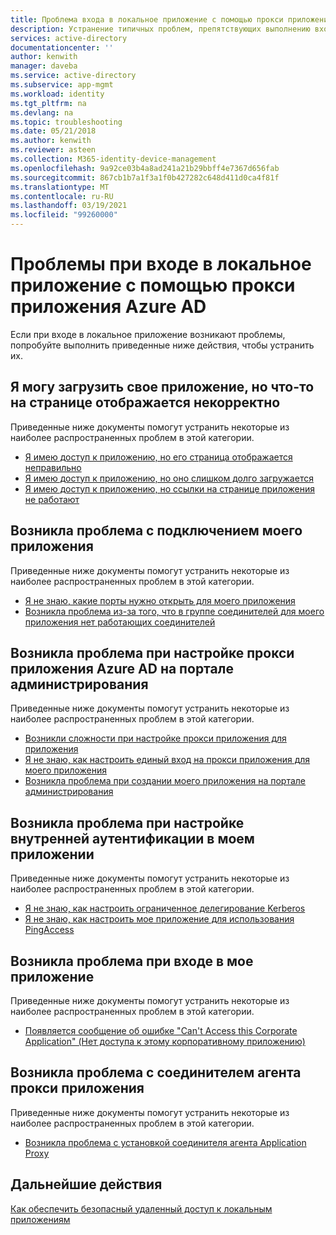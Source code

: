 ```yaml
---
title: Проблема входа в локальное приложение с помощью прокси приложения Azure AD | Документация Майкрософт
description: Устранение типичных проблем, препятствующих выполнению входа в локальное приложение, интегрированное с Azure AD, с использованием прокси приложения Azure AD.
services: active-directory
documentationcenter: ''
author: kenwith
manager: daveba
ms.service: active-directory
ms.subservice: app-mgmt
ms.workload: identity
ms.tgt_pltfrm: na
ms.devlang: na
ms.topic: troubleshooting
ms.date: 05/21/2018
ms.author: kenwith
ms.reviewer: asteen
ms.collection: M365-identity-device-management
ms.openlocfilehash: 9a92ce03b4a8ad241a21b29bbff4e7367d656fab
ms.sourcegitcommit: 867cb1b7a1f3a1f0b427282c648d411d0ca4f81f
ms.translationtype: MT
ms.contentlocale: ru-RU
ms.lasthandoff: 03/19/2021
ms.locfileid: "99260000"
---
```

# <a name="problems-signing-in-to-an-on-premises-application-using-the-azure-ad-application-proxy"></a>Проблемы при входе в локальное приложение с помощью прокси приложения Azure AD

Если при входе в локальное приложение возникают проблемы, попробуйте выполнить приведенные ниже действия, чтобы устранить их.

## <a name="i-can-load-my-application-but-something-on-the-page-looks-broken"></a>Я могу загрузить свое приложение, но что-то на странице отображается некорректно

Приведенные ниже документы помогут устранить некоторые из наиболее распространенных проблем в этой категории.

  * [Я имею доступ к приложению, но его страница отображается неправильно](application-proxy-page-appearance-broken-problem.md)
  * [Я имею доступ к приложению, но оно слишком долго загружается](application-proxy-page-load-speed-problem.md)
  * [Я имею доступ к приложению, но ссылки на странице приложения не работают](application-proxy-page-links-broken-problem.md)

## <a name="im-having-a-connectivity-problem-my-application"></a>Возникла проблема с подключением моего приложения
  Приведенные ниже документы помогут устранить некоторые из наиболее распространенных проблем в этой категории.
  * [Я не знаю, какие порты нужно открыть для моего приложения](application-proxy-add-on-premises-application.md)
  * [Возникла проблема из-за того, что в группе соединителей для моего приложения нет работающих соединителей](application-proxy-connectivity-no-working-connector.md)

## <a name="im-having-a-problem-configuring-the-azure-ad-application-proxy-in-the-admin-portal"></a>Возникла проблема при настройке прокси приложения Azure AD на портале администрирования
  Приведенные ниже документы помогут устранить некоторые из наиболее распространенных проблем в этой категории.
  * [Возникли сложности при настройке прокси приложения для приложения](application-proxy-config-how-to.md)
  * [Я не знаю, как настроить единый вход на прокси приложения для моего приложения](application-proxy-config-sso-how-to.md)
  * [Возникла проблема при создании моего приложения на портале администрирования](application-proxy-config-problem.md)

## <a name="im-having-a-problem-setting-up-back-end-authentication-to-my-application"></a>Возникла проблема при настройке внутренней аутентификации в моем приложении
  Приведенные ниже документы помогут устранить некоторые из наиболее распространенных проблем в этой категории.
  * [Я не знаю, как настроить ограниченное делегирование Kerberos](application-proxy-back-end-kerberos-constrained-delegation-how-to.md)
  * [Я не знаю, как настроить мое приложение для использования PingAccess](./application-proxy-ping-access-publishing-guide.md)

## <a name="im-having-a-problem-when-signing-in-to-my-application"></a>Возникла проблема при входе в мое приложение
  Приведенные ниже документы помогут устранить некоторые из наиболее распространенных проблем в этой категории.
  * [Появляется сообщение об ошибке "Can't Access this Corporate Application" (Нет доступа к этому корпоративному приложению)](application-proxy-sign-in-bad-gateway-timeout-error.md)

## <a name="im-having-a-problem-with-the-application-proxy-agent-connector"></a>Возникла проблема с соединителем агента прокси приложения
  Приведенные ниже документы помогут устранить некоторые из наиболее распространенных проблем в этой категории.
  * [Возникла проблема с установкой соединителя агента Application Proxy](application-proxy-connector-installation-problem.md)

## <a name="next-steps"></a>Дальнейшие действия
[Как обеспечить безопасный удаленный доступ к локальным приложениям](application-proxy.md)
